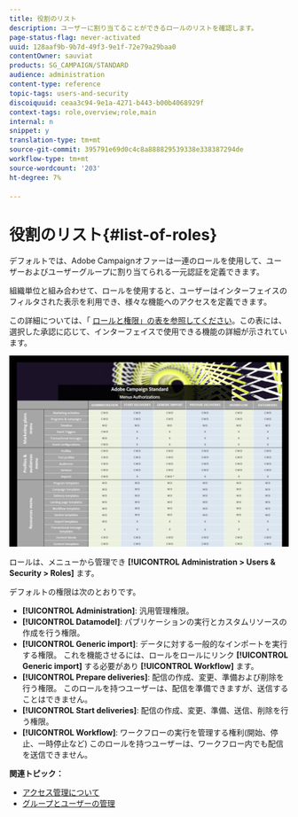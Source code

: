 ```yaml
---
title: 役割のリスト
description: ユーザーに割り当てることができるロールのリストを確認します。
page-status-flag: never-activated
uuid: 128aaf9b-9b7d-49f3-9e1f-72e79a29baa0
contentOwner: sauviat
products: SG_CAMPAIGN/STANDARD
audience: administration
content-type: reference
topic-tags: users-and-security
discoiquuid: ceaa3c94-9e1a-4271-b443-b00b4068929f
context-tags: role,overview;role,main
internal: n
snippet: y
translation-type: tm+mt
source-git-commit: 395791e69d0c4c8a888829539338e338387294de
workflow-type: tm+mt
source-wordcount: '203'
ht-degree: 7%

---
```



# 役割のリスト{#list-of-roles}

デフォルトでは、Adobe Campaignオファーは一連のロールを使用して、ユーザーおよびユーザーグループに割り当てられる一元認証を定義できます。

組織単位と組み合わせて、ロールを使用すると、ユーザーはインターフェイスのフィルタされた表示を利用でき、様々な機能へのアクセスを定義できます。

この詳細については、「 [ロールと権限」の表を参照してください](/help/administration/using/assets/acs_rights.pdf)。この表には、選択した承認に応じて、インターフェイスで使用できる機能の詳細が示されています。

[![画像](assets/user_management_3.png)](https://docs.adobe.com/content/help/en/campaign-standard/using/administrating/users-and-security/assets/acs_rights.pdf)

ロールは、メニューから管理でき **[!UICONTROL Administration > Users & Security > Roles]** ます。

デフォルトの権限は次のとおりです。

* **[!UICONTROL Administration]**: 汎用管理権限。
* **[!UICONTROL Datamodel]**: パブリケーションの実行とカスタムリソースの作成を行う権限。
* **[!UICONTROL Generic import]**: データに対する一般的なインポートを実行する権限。 これを機能させるには、ロールをロールにリンク **[!UICONTROL Generic import]** する必要があり **[!UICONTROL Workflow]** ます。
* **[!UICONTROL Prepare deliveries]**: 配信の作成、変更、準備および削除を行う権限。 このロールを持つユーザーは、配信を準備できますが、送信することはできません。
* **[!UICONTROL Start deliveries]**: 配信の作成、変更、準備、送信、削除を行う権限。
* **[!UICONTROL Workflow]**: ワークフローの実行を管理する権利(開始、停止、一時停止など) このロールを持つユーザーは、ワークフロー内でも配信を送信できません。

**関連トピック：**

* [アクセス管理について](../../administration/using/about-access-management.md)
* [グループとユーザーの管理](../../administration/using/managing-groups-and-users.md)
